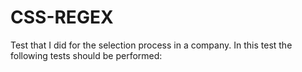 # CSS-REGEX
Test that I did for the selection process in a company. In this test the following tests should be performed:
